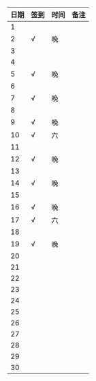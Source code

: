日期|签到|时间|备注|
:---------------|:---------------|:---------------|:---------------
1||||
2|√|晚||
3||||
4||||
5|√|晚||
6||||
7|√|晚||
8||||
9|√|晚||
10|√|六||
11||||
12|√|晚||
13||||
14|√|晚||
15||||
16|√|晚||
17|√|六||
18||||
19|√|晚||
20||||
21||||
22||||
23||||
24||||
25||||
26||||
27||||
28||||
29||||
30||||
